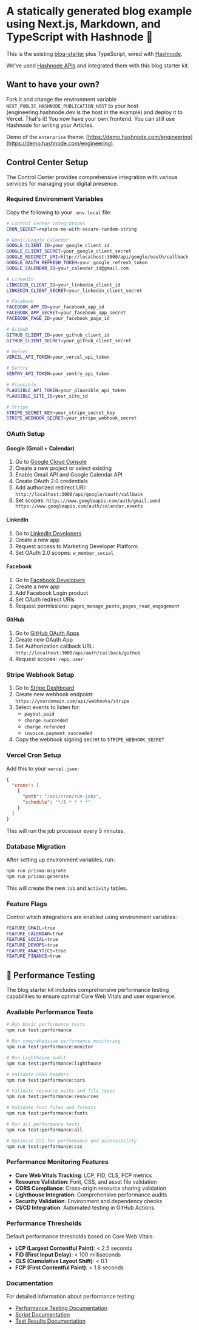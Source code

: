 # A statically generated blog example using Next.js, Markdown, and TypeScript with Hashnode 💫

This is the existing [blog-starter](https://github.com/vercel/next.js/tree/canary/examples/blog-starter) plus TypeScript, wired with [Hashnode](https://hashnode.com).

We've used [Hashnode APIs](https://apidocs.hashnode.com) and integrated them with this blog starter kit.

## Want to have your own?

Fork it and change the environment variable `NEXT_PUBLIC_HASHNODE_PUBLICATION_HOST` to your host (engineering.hashnode.dev is the host in the example) and deploy it to Vercel. That's it! You now have your own frontend. You can still use Hashnode for writing your Articles.

Demo of the `enterprise` theme: [https://demo.hashnode.com/engineering](https://demo.hashnode.com/engineering).

## Control Center Setup

The Control Center provides comprehensive integration with various services for managing your digital presence.

### Required Environment Variables

Copy the following to your `.env.local` file:

```bash
# Control Center Integrations
CRON_SECRET=replace-me-with-secure-random-string

# Gmail/Google Calendar
GOOGLE_CLIENT_ID=your_google_client_id
GOOGLE_CLIENT_SECRET=your_google_client_secret
GOOGLE_REDIRECT_URI=http://localhost:3000/api/google/oauth/callback
GOOGLE_OAUTH_REFRESH_TOKEN=your_google_refresh_token
GOOGLE_CALENDAR_ID=your_calendar_id@gmail.com

# LinkedIn
LINKEDIN_CLIENT_ID=your_linkedin_client_id
LINKEDIN_CLIENT_SECRET=your_linkedin_client_secret

# Facebook
FACEBOOK_APP_ID=your_facebook_app_id
FACEBOOK_APP_SECRET=your_facebook_app_secret
FACEBOOK_PAGE_ID=your_facebook_page_id

# GitHub
GITHUB_CLIENT_ID=your_github_client_id
GITHUB_CLIENT_SECRET=your_github_client_secret

# Vercel
VERCEL_API_TOKEN=your_vercel_api_token

# Sentry
SENTRY_API_TOKEN=your_sentry_api_token

# Plausible
PLAUSIBLE_API_TOKEN=your_plausible_api_token
PLAUSIBLE_SITE_ID=your_site_id

# Stripe
STRIPE_SECRET_KEY=your_stripe_secret_key
STRIPE_WEBHOOK_SECRET=your_stripe_webhook_secret
```

### OAuth Setup

#### Google (Gmail + Calendar)
1. Go to [Google Cloud Console](https://console.cloud.google.com/)
2. Create a new project or select existing
3. Enable Gmail API and Google Calendar API
4. Create OAuth 2.0 credentials
5. Add authorized redirect URI: `http://localhost:3000/api/google/oauth/callback`
6. Set scopes: `https://www.googleapis.com/auth/gmail.send https://www.googleapis.com/auth/calendar.events`

#### LinkedIn
1. Go to [LinkedIn Developers](https://www.linkedin.com/developers/)
2. Create a new app
3. Request access to Marketing Developer Platform
4. Set OAuth 2.0 scopes: `w_member_social`

#### Facebook
1. Go to [Facebook Developers](https://developers.facebook.com/)
2. Create a new app
3. Add Facebook Login product
4. Set OAuth redirect URIs
5. Request permissions: `pages_manage_posts`, `pages_read_engagement`

#### GitHub
1. Go to [GitHub OAuth Apps](https://github.com/settings/developers)
2. Create new OAuth App
3. Set Authorization callback URL: `http://localhost:3000/api/auth/callback/github`
4. Request scopes: `repo`, `user`

### Stripe Webhook Setup

1. Go to [Stripe Dashboard](https://dashboard.stripe.com/webhooks)
2. Create new webhook endpoint: `https://yourdomain.com/api/webhooks/stripe`
3. Select events to listen for:
   - `payout.paid`
   - `charge.succeeded`
   - `charge.refunded`
   - `invoice.payment_succeeded`
4. Copy the webhook signing secret to `STRIPE_WEBHOOK_SECRET`

### Vercel Cron Setup

Add this to your `vercel.json`:

```json
{
  "crons": [
    {
      "path": "/api/cron/run-jobs",
      "schedule": "*/5 * * * *"
    }
  ]
}
```

This will run the job processor every 5 minutes.

### Database Migration

After setting up environment variables, run:

```bash
npm run prisma:migrate
npm run prisma:generate
```

This will create the new `Job` and `Activity` tables.

### Feature Flags

Control which integrations are enabled using environment variables:

```bash
FEATURE_GMAIL=true
FEATURE_CALENDAR=true
FEATURE_SOCIAL=true
FEATURE_DEVOPS=true
FEATURE_ANALYTICS=true
FEATURE_FINANCE=true
```

## 🚀 Performance Testing

The blog starter kit includes comprehensive performance testing capabilities to ensure optimal Core Web Vitals and user experience.

### Available Performance Tests

```bash
# Run basic performance tests
npm run test:performance

# Run comprehensive performance monitoring
npm run test:performance:monitor

# Run Lighthouse audit
npm run test:performance:lighthouse

# Validate CORS headers
npm run test:performance:cors

# Validate resource paths and file types
npm run test:performance:resources

# Validate font files and formats
npm run test:performance:fonts

# Run all performance tests
npm run test:performance:all

# Optimize CSS for performance and accessibility
npm run test:performance:css
```

### Performance Monitoring Features

- **Core Web Vitals Tracking**: LCP, FID, CLS, FCP metrics
- **Resource Validation**: Font, CSS, and asset file validation
- **CORS Compliance**: Cross-origin resource sharing validation
- **Lighthouse Integration**: Comprehensive performance audits
- **Security Validation**: Environment and dependency checks
- **CI/CD Integration**: Automated testing in GitHub Actions

### Performance Thresholds

Default performance thresholds based on Core Web Vitals:

- **LCP (Largest Contentful Paint)**: < 2.5 seconds
- **FID (First Input Delay)**: < 100 milliseconds
- **CLS (Cumulative Layout Shift)**: < 0.1
- **FCP (First Contentful Paint)**: < 1.8 seconds

### Documentation

For detailed information about performance testing:

- [Performance Testing Documentation](docs/testing/performance-testing.md)
- [Script Documentation](docs/testing/script-documentation.md)
- [Test Results Documentation](test-results/README.md)